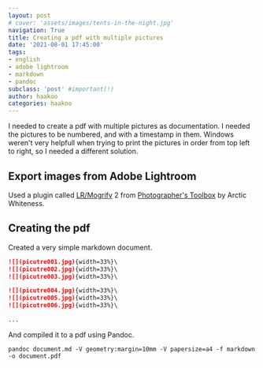 ```yaml
---
layout: post
# cover: 'assets/images/tents-in-the-night.jpg'
navigation: True
title: Creating a pdf with multiple pictures
date: '2021-08-01 17:45:00'
tags:
- english
- adobe lightroom
- markdown
- pandoc
subclass: 'post' #important(!)
author: haakoo
categories: haakoo
---
```


I needed to create a pdf with multiple pictures as documentation. I needed the pictures to be numbered, and with a timestamp in them. Windows weren't very helpfull when trying to print the pictures in order from top left to right, so I needed a different solution.

## Export images from Adobe Lightroom

Used a plugin called [LR/Mogrify](https://www.photographers-toolbox.com/products/lrmogrify2.php) 2 from [Photographer's Toolbox](https://www.photographers-toolbox.com/index.php) by Arctic Whiteness.

## Creating the pdf

Created a very simple markdown document.

```markdown
![](picutre001.jpg){width=33%}\ 
![](picutre002.jpg){width=33%}\ 
![](picutre003.jpg){width=33%}\ 

![](picutre004.jpg){width=33%}\ 
![](picutre005.jpg){width=33%}\ 
![](picutre006.jpg){width=33%}\ 

...

```

And compiled it to a pdf using Pandoc.

```terminal
pandoc document.md -V geometry:margin=10mm -V papersize=a4 -f markdown -o document.pdf
```
